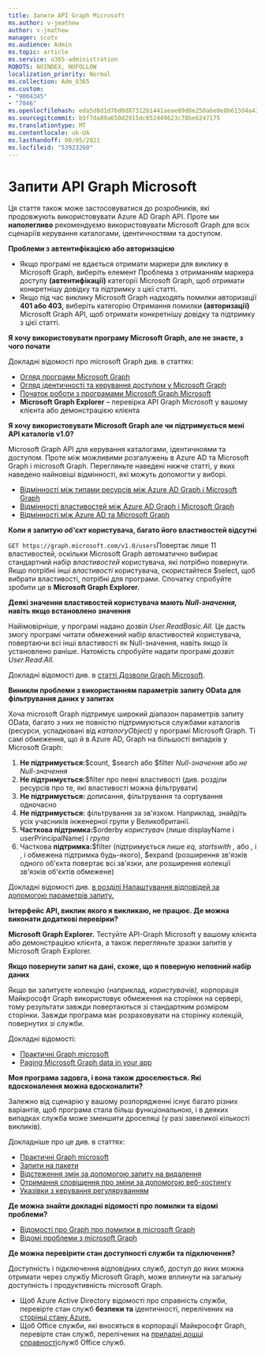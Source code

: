 ```yaml
---
title: Запити API Graph Microsoft
ms.author: v-jmathew
author: v-jmathew
manager: scotv
ms.audience: Admin
ms.topic: article
ms.service: o365-administration
ROBOTS: NOINDEX, NOFOLLOW
localization_priority: Normal
ms.collection: Adm_O365
ms.custom:
- "9004345"
- "7846"
ms.openlocfilehash: eda5d8d1d76d0d87312b1441aeae89d8e250abe0e8b613d4a43fcc2345a6f021
ms.sourcegitcommit: b5f7da89a650d2915dc652449623c78be6247175
ms.translationtype: MT
ms.contentlocale: uk-UA
ms.lasthandoff: 08/05/2021
ms.locfileid: "53923260"
---
```

# <a name="querying-the-microsoft-graph-api"></a>Запити API Graph Microsoft

Ця стаття також може застосовуватися до розробників, які продовжують використовувати Azure AD Graph API. Проте ми **наполегливо** рекомендуємо використовувати Microsoft Graph для всіх сценаріїв керування каталогами, ідентичностями та доступом.

**Проблеми з автентифікацією або авторизацією**

- Якщо програмі  не вдається отримати маркери для виклику в Microsoft Graph, виберіть елемент Проблема з отриманням маркера доступу **(автентифікації)** категорії Microsoft Graph, щоб отримати конкретнішу довідку та підтримку з цієї статті.
- Якщо під час виклику Microsoft Graph надходять помилки авторизації **401 або 403,** виберіть категорію Отримання помилки **(авторизації)** Microsoft Graph API, щоб отримати конкретнішу довідку та підтримку з цієї статті.

**Я хочу використовувати програму Microsoft Graph, але не знаєте, з чого почати**

Докладні відомості про microsoft Graph див. в статтях:

- [Огляд програми Microsoft Graph](https://docs.microsoft.com/graph/overview)
- [Огляд ідентичності та керування доступом у Microsoft Graph](https://docs.microsoft.com/graph/azuread-identity-access-management-concept-overview)
- [Початок роботи з програмами Microsoft Graph Microsoft](https://docs.microsoft.com/graph/)
- **Microsoft Graph Explorer** – перевірка API Graph Microsoft у вашому клієнта або демонстрацією клієнта

**Я хочу використовувати Microsoft Graph але чи підтримується мені API каталогів v1.0?**

Microsoft Graph API для керування каталогами, ідентичноями та доступом. Проте між можливими розгалужень в Azure AD та Microsoft Graph і microsoft Graph. Перегляньте наведені нижче статті, у яких наведено найновіші відмінності, які можуть допомогти у виборі.

- [Відмінності між типами ресурсів між Azure AD Graph і Microsoft Graph](https://docs.microsoft.com/graph/migrate-azure-ad-graph-resource-differences)
- [Відмінності властивостей між Azure AD Graph і Microsoft Graph](https://docs.microsoft.com/graph/migrate-azure-ad-graph-property-differences)
- [Відмінності між Azure AD та Microsoft Graph](https://docs.microsoft.com/graph/migrate-azure-ad-graph-method-differences)

**Коли я запитую *об'єкт* користувача, багато його властивостей відсутні**

`GET https://graph.microsoft.com/v1.0/users`Повертає лише 11 властивостей, оскільки Microsoft Graph автоматично вибирає стандартний набір *властивостей* користувача, які потрібно повернути. Якщо потрібні інші *властивості* користувача, скористайтеся $select, щоб вибрати властивості, потрібні для програми. Спочатку спробуйте зробити це в **Microsoft Graph Explorer.**

**Деякі значення властивостей користувача мають *Null-значення,* навіть якщо встановлено значення**

Найімовірніше, у програмі надано дозвіл *User.ReadBasic.All.* Це дасть змогу програмі читати обмежений набір властивостей користувача, повертаючи всі інші властивості як Null-значення, навіть якщо їх установлено раніше. Натомість спробуйте надати програмі *дозвіл User.Read.All.*

Докладні відомості див. в [статті Дозволи Graph Microsoft](https://docs.microsoft.com/graph/permissions-reference#user-permissions).

**Виникли проблеми з використанням параметрів запиту OData для фільтрування даних у запитах**

Хоча microsoft Graph підтримує широкий діапазон параметрів запиту OData, багато з них не повністю підтримуються службами каталогів (ресурси, успадковані від *каталогуObject)* у програмі Microsoft Graph. Ті самі обмеження, що й в Azure AD, Graph на більшості випадків у Microsoft Graph:

1. **Не підтримується:**$count, $search або $filter *Null-значення* або *не Null-значення*
2. **Не підтримується:**$filter про певні властивості (див. розділи ресурсів про те, які властивості можна фільтрувати)
3. **Не підтримується:** дописання, фільтрування та сортування одночасно
4. **Не підтримується:** фільтрування за зв'язком. Наприклад, знайдіть усіх учасників інженерної групи у Великобританії.
5. **Часткова підтримка:**$orderby *користувач* (лише displayName і userPrincipalName) і *група*
6. Часткова **підтримка:**$filter (підтримується лише *eq,* *startswith* *,* або *,* і , і обмежена підтримка будь-якого), $expand (розширення зв'язків одного об'єкта повертає всі зв'язки, але розширення колекції зв'язків об'єктів обмежене)

Докладні відомості див. [в розділі Налаштування відповідей за допомогою параметрів запиту.](https://docs.microsoft.com/graph/query-parameters)

**Інтерфейс API, виклик якого я викликаю, не працює. Де можна виконати додаткові перевірки?**

**Microsoft Graph Explorer.** Тестуйте API-Graph Microsoft у вашому клієнта або демонстрацією клієнта,  а також перегляньте зразки запитів у Microsoft Graph Explorer.

**Якщо повернути запит на дані, схоже, що я поверную неповний набір даних**

Якщо ви запитуєте колекцію (наприклад, *користувачів),* корпорація Майкрософт Graph використовує обмеження на сторінки на сервері, тому результати завжди повертаються зі стандартним розміром сторінки. Завжди програма має розраховувати на сторінку колекцій, повернутих зі служби.

Докладні відомості:

- [Практичні Graph microsoft](https://docs.microsoft.com/graph/best-practices-concept)
- [Paging Microsoft Graph data in your app](https://docs.microsoft.com/graph/paging)

**Моя програма задовга, і вона також дроселюється. Які вдосконалення можна вдосконалити?**

Залежно від сценарію у вашому розпорядженні існує багато різних варіантів, щоб програма стала більш функціональною, і в деяких випадках служба може зменшити дроселяці (у разі завеликої кількості викликів).

Докладніше про це див. в статтях:

- [Практичні Graph microsoft](https://docs.microsoft.com/graph/best-practices-concept)
- [Запити на пакети](https://docs.microsoft.com/graph/json-batching)
- [Відстеження змін за допомогою запиту на видалення](https://docs.microsoft.com/graph/delta-query-overview)
- [Отримання сповіщення про зміни за допомогою веб-хостингу](https://docs.microsoft.com/graph/webhooks)
- [Указівки з керування регуляруванням](https://docs.microsoft.com/graph/throttling)

**Де можна знайти докладні відомості про помилки та відомі проблеми?**

- [Відомості про Graph про помилки в microsoft Graph](https://docs.microsoft.com/graph/errors)
- [Відомі проблеми з microsoft Graph](https://docs.microsoft.com/graph/known-issues)

**Де можна перевірити стан доступності служби та підключення?**

Доступність і підключення відповідних служб, доступ до яких можна отримати через службу Microsoft Graph, може вплинути на загальну доступність і продуктивність microsoft Graph.

- Щоб Azure Active Directory відомості про справність служби, перевірте стан служб **безпеки та** ідентичності, перелічених на [сторінці стану Azure.](https://azure.microsoft.com/status/)
- Щоб Office служби, які вносяться в корпорації Майкрософт Graph, перевірте стан служб, перелічених на [приладні дошці справності](https://portal.office.com/adminportal/home#/servicehealth)служб Office служб.
